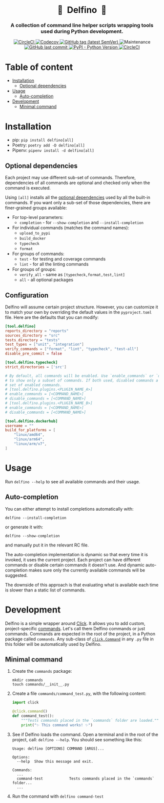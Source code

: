 <h1 align="center" style="border-bottom: none;">🧰&nbsp;&nbsp;Delfino&nbsp;&nbsp;🧰</h1>
<h3 align="center">A collection of command line helper scripts wrapping tools used during Python development.</h3>

<p align="center">
    <a href="https://app.circleci.com/pipelines/github/radeklat/delfino?branch=main">
        <img alt="CircleCI" src="https://img.shields.io/circleci/build/github/radeklat/delfino">
    </a>
    <a href="https://app.codecov.io/gh/radeklat/delfino/">
        <img alt="Codecov" src="https://img.shields.io/codecov/c/github/radeklat/delfino">
    </a>
    <a href="https://github.com/radeklat/delfino/tags">
        <img alt="GitHub tag (latest SemVer)" src="https://img.shields.io/github/tag/radeklat/delfino">
    </a>
    <img alt="Maintenance" src="https://img.shields.io/maintenance/yes/2022">
    <a href="https://github.com/radeklat/delfino/commits/main">
        <img alt="GitHub last commit" src="https://img.shields.io/github/last-commit/radeklat/delfino">
    </a>
    <a href="https://www.python.org/doc/versions/">
        <img alt="PyPI - Python Version" src="https://img.shields.io/pypi/pyversions/delfino">
    </a>
    <a href="https://pypistats.org/packages/delfino">
        <img alt="CircleCI" src="https://img.shields.io/pypi/dm/delfino">
    </a>
</p>

<!--
    How to generate TOC from PyCharm:
    https://github.com/vsch/idea-multimarkdown/wiki/Table-of-Contents-Extension
-->
[TOC levels=1,2 markdown formatted bullet hierarchy]: # "Table of content"

# Table of content
- [Installation](#installation)
  - [Optional dependencies](#optional-dependencies)
- [Usage](#usage)
  - [Auto-completion](#auto-completion)
- [Development](#development)
  - [Minimal command](#minimal-command)

# Installation

- pip: `pip install delfino[all]`
- Poetry: `poetry add -D delfino[all]`
- Pipenv: `pipenv install -d delfino[all]`

## Optional dependencies

Each project may use different sub-set of commands. Therefore, dependencies of all commands are optional and checked only when the command is executed.

Using `[all]` installs all the [optional dependencies](https://setuptools.pypa.io/en/latest/userguide/dependency_management.html#optional-dependencies) used by all the built-in commands. If you want only a sub-set of those dependencies, there are finer-grained groups available:

- For top-level parameters:
  - `completion` - for `--show-completion` and `--install-completion`
- For individual commands (matches the command names):
  - `upload_to_pypi`
  - `build_docker`
  - `typecheck`
  - `format`
- For groups of commands:
  - `test` - for testing and coverage commands
  - `lint` - for all the linting commands
- For groups of groups:
  - `verify_all` - same as `[typecheck,format,test,lint]`
  - `all` - all optional packages

## Configuration

Delfino will assume certain project structure. However, you can customize it to match your own by overriding the default values in the `pyproject.toml` file. Here are the defaults that you can modify:

```toml
[tool.delfino]
reports_directory = "reports"
sources_directory = "src"
tests_directory = "tests"
test_types = ["unit", "integration"]
verify_commands = ["format", "lint", "typecheck", "test-all"]
disable_pre_commit = false

[tool.delfino.typecheck]
strict_directories = ['src']

# By default, all commands will be enabled. Use `enable_commands` or `disable_commands` 
# to show only a subset of commands. If both used, disabled commands a subtracted from the
# set of enabled commands. 
# [tool.delfino.plugins.<PLUGIN_NAME_A>]
# enable_commands = [<COMMAND_NAME>]
# disable_commands = [<COMMAND_NAME>]
# [tool.delfino.plugins.<PLUGIN_NAME_B>]
# enable_commands = [<COMMAND_NAME>]
# disable_commands = [<COMMAND_NAME>]

[tool.delfino.dockerhub]
username = ""
build_for_platforms = [
    "linux/amd64",
    "linux/arm64",
    "linux/arm/v7",
]
```

# Usage

Run `delfino --help` to see all available commands and their usage.

## Auto-completion

You can either attempt to install completions automatically with:

```shell script
delfino --install-completion
```

or generate it with:

```shell script
delfino --show-completion
```

and manually put it in the relevant RC file.

The auto-completion implementation is dynamic so that every time it is invoked, it uses the current project. Each project can have different commands or disable certain commands it doesn't use. And dynamic auto-completion makes sure only the currently available commands will be suggested.

The downside of this approach is that evaluating what is available each time is slower than a static list of commands.

# Development

Delfino is a simple wrapper around [Click](https://click.palletsprojects.com). It allows you to add custom, project-specific [commands](https://click.palletsprojects.com/en/8.0.x/quickstart/#basic-concepts-creating-a-command). Let's call them Delfino commands or just commands. Commands are expected in the root of the project, in a Python package called `commands`. Any sub-class of [`click.Command`](https://click.palletsprojects.com/en/8.0.x/api/#click.Command) in any `.py` file in this folder will be automatically used by Delfino.

## Minimal command

<!-- TODO(Radek): Delfino expects `pyproject.toml` configured. -->
<!-- TODO(Radek): Delfino expects Poetry or Pipenv to be available. -->

1. Create the `commands` package:
   ```shell script
   mkdir commands
   touch commands/__init__.py
   ```
2. Create a file `commands/command_test.py`, with the following content:
   ```python
   import click
   
   @click.command()
   def command_test():
       """Tests commands placed in the `commands` folder are loaded."""
       print("✨ This command works! ✨")
   ```
3. See if Delfino loads the command. Open a terminal and in the root of the project, call: `delfino --help`. You should see something like this:
   ```text
   Usage: delfino [OPTIONS] COMMAND [ARGS]...
   
   Options:
     --help  Show this message and exit.
   
   Commands:
     ...
     command-test            Tests commands placed in the `commands` folder...
     ...
   ```
4. Run the command with `delfino command-test`

<!--
## Advanced Command

Delfino adds optional bits of functionality on top of Click. The following example demonstrates some of those:

```python
import click

from delfino.contexts import pass_app_context, AppContext
from delfino.validation import assert_pip_package_installed, pyproject_toml_key_missing

@click.command()
# The `pass_app_context` decorator adds `AppContext` as the first parameter.
@pass_app_context
def command_test(app_context: AppContext):
   """Tests commands placed in the `commands` folder are loaded."""
   # Test optional dependencies. Any failing assertion will be printed as:
   # Command '<NAME>' is misconfigured. <ASSERTION ERROR MESSAGE> 
   assert_pip_package_installed("delfino")
   
   # AppContext contain a parsed `pyproject.toml` file.
   # Commands can add their config under `[tool.delfino.commands.<COMMAND_NAME>]`.
   assert "command_test" in app_context.pyproject_toml.tool.delfino.commands, \
       pyproject_toml_key_missing("tool.delfino.commands.command_test")
   
   print(app_context.pyproject_toml.tool.delfino.commands["command-test"])
```
-->
